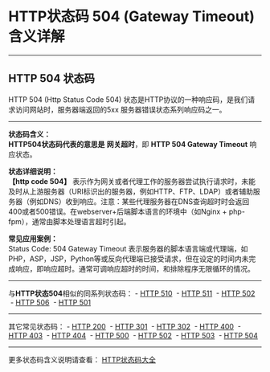 # HTTP状态码 504 (Gateway Timeout) 含义详解

---

## HTTP 504 状态码

HTTP 504 (Http Status Code 504) 状态是HTTP协议的一种响应码，是我们请求访问网站时，服务器端返回的5xx 服务器错误状态系列响应码之一。

---

**状态码含义：**  
**HTTP504状态码代表的意思是** **网关超时**，即 **HTTP 504 Gateway Timeout** 响应状态。

**状态详细说明：**  
**【http code 504】** 表示作为网关或者代理工作的服务器尝试执行请求时，未能及时从上游服务器（URI标识出的服务器，例如HTTP、FTP、LDAP）或者辅助服务器（例如DNS）收到响应。注意：某些代理服务器在DNS查询超时时会返回400或者500错误。在webserver+后端脚本语言的环境中（如Nginx + php-fpm），通常由脚本处理语言超时引起。

**常见应用案例：**  
Status Code: 504 Gateway Timeout 表示服务器的脚本语言端或代理端，如PHP，ASP，JSP，Python等或反向代理端已接受请求，但在设定的时间内未完成响应，即响应超时。通常可调响应超时的时间，和排除程序无限循环的情况。

  

---

与**HTTP状态504**相似的同系列状态码： - [HTTP 510](https://github.com/CrayonL/AllHttpStatusCodes/blob/master/HTTPStatusCode/5xx_ServerErrors/Code_510.md "HTTP 510详细说明")
 - [HTTP 511](https://github.com/CrayonL/AllHttpStatusCodes/blob/master/HTTPStatusCode/5xx_ServerErrors/Code_511.md "HTTP 511详细说明")
 - [HTTP 502](https://github.com/CrayonL/AllHttpStatusCodes/blob/master/HTTPStatusCode/5xx_ServerErrors/Code_502.md "HTTP 502详细说明")
 - [HTTP 506](https://github.com/CrayonL/AllHttpStatusCodes/blob/master/HTTPStatusCode/5xx_ServerErrors/Code_506.md "HTTP 506详细说明")
 - [HTTP 501](https://github.com/CrayonL/AllHttpStatusCodes/blob/master/HTTPStatusCode/5xx_ServerErrors/Code_501.md "HTTP 501详细说明")

---

其它常见状态码： - [HTTP 200](https://github.com/CrayonL/AllHttpStatusCodes/blob/master/HTTPStatusCode/2xx_Success/Code_200.md "HTTP 200详细说明")
 - [HTTP 301](https://github.com/CrayonL/AllHttpStatusCodes/blob/master/HTTPStatusCode/3xx_Redirection/Code_301.md "HTTP 301详细说明")
 - [HTTP 302](https://github.com/CrayonL/AllHttpStatusCodes/blob/master/HTTPStatusCode/3xx_Redirection/Code_302.md "HTTP 302详细说明")
 - [HTTP 400](https://github.com/CrayonL/AllHttpStatusCodes/blob/master/HTTPStatusCode/4xx_ClientErrors/Code_400.md "HTTP 400详细说明")
 - [HTTP 403](https://github.com/CrayonL/AllHttpStatusCodes/blob/master/HTTPStatusCode/4xx_ClientErrors/Code_403.md "HTTP 403详细说明")
 - [HTTP 404](https://github.com/CrayonL/AllHttpStatusCodes/blob/master/HTTPStatusCode/4xx_ClientErrors/Code_404.md "HTTP 404详细说明")
 - [HTTP 500](https://github.com/CrayonL/AllHttpStatusCodes/blob/master/HTTPStatusCode/5xx_ServerErrors/Code_500.md "HTTP 500详细说明")
 - [HTTP 502](https://github.com/CrayonL/AllHttpStatusCodes/blob/master/HTTPStatusCode/5xx_ServerErrors/Code_502.md "HTTP 502详细说明")
 - [HTTP 503](https://github.com/CrayonL/AllHttpStatusCodes/blob/master/HTTPStatusCode/5xx_ServerErrors/Code_503.md "HTTP 503详细说明")
 - [HTTP 504](https://github.com/CrayonL/AllHttpStatusCodes/blob/master/HTTPStatusCode/5xx_ServerErrors/Code_504.md "HTTP 504详细说明")

---

更多状态码含义说明请查看： [HTTP状态码大全](https://github.com/CrayonL/AllHttpStatusCodes)